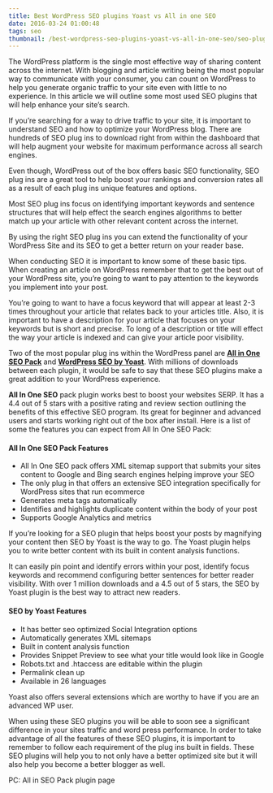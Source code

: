 ```yaml
---
title: Best WordPress SEO plugins Yoast vs All in one SEO
date: 2016-03-24 01:00:48
tags: seo
thumbnail: /best-wordpress-seo-plugins-yoast-vs-all-in-one-seo/seo-plugins.png
---
```


The WordPress platform is the single most effective way of sharing content across the internet. With blogging and article writing being the most popular way to communicate with your consumer, you can count on WordPress to help you generate organic traffic to your site even with little to no experience. In this article we will outline some most used SEO plugins that will help enhance your site’s search.

If you’re searching for a way to drive traffic to your site, it is important to understand SEO and how to optimize your WordPress blog. There are hundreds of SEO plug ins to download right from within the dashboard that will help augment your website for maximum performance across all search engines.
<!-- more -->
Even though, WordPress out of the box offers basic SEO functionality, SEO plug ins are a great tool to help boost your rankings and conversion rates all as a result of each plug ins unique features and options.

Most SEO plug ins focus on identifying important keywords and sentence structures that will help effect the search engines algorithms to better match up your article with other relevant content across the internet.

By using the right SEO plug ins you can extend the functionality of your WordPress Site and its SEO to get a better return on your reader base.

When conducting SEO it is important to know some of these basic tips. When creating an article on WordPress remember that to get the best out of your WordPress site, you’re going to want to pay attention to the keywords you implement into your post.

You’re going to want to have a focus keyword that will appear at least 2-3 times throughout your article that relates back to your articles title. Also, it is important to have a description for your article that focuses on your keywords but is short and precise. To long of a description or title will effect the way your article is indexed and can give your article poor visibility.

Two of the most popular plug ins within the WordPress panel are [**All in One SEO Pack**](https://wordpress.org/plugins/all-in-one-seo-pack/) and [**WordPress SEO by Yoast**](https://bravokeyl.com/wordpress-seo-by-yoast-vulnerability-puts-websites-at-high-risk/). With millions of downloads between each plugin, it would be safe to say that these SEO plugins make a great addition to your WordPress experience.

**All In One SEO** pack plugin works best to boost your websites SERP. It has a 4.4 out of 5 stars with a positive rating and review section outlining the benefits of this effective SEO program. Its great for beginner and advanced users and starts working right out of the box after install. Here is a list of some the features you can expect from All In One SEO Pack:

#### **All In One SEO Pack Features**

- All In One SEO pack offers XML sitemap support that submits your sites content to Google and Bing search engines helping improve your SEO
- The only plug in that offers an extensive SEO integration specifically for WordPress sites that run ecommerce
- Generates meta tags automatically
- Identifies and highlights duplicate content within the body of your post
- Supports Google Analytics and metrics

If you’re looking for a SEO plugin that helps boost your posts by magnifying your content then SEO by Yoast is the way to go. The Yoast plugin helps you to write better content with its built in content analysis functions.

It can easily pin point and identify errors within your post, identify focus keywords and recommend configuring better sentences for better reader visibility. With over 1 million downloads and a 4.5 out of 5 stars, the SEO by Yoast plugin is the best way to attract new readers.

#### **SEO by Yoast Features**

- It has better seo optimized Social Integration options
- Automatically generates XML sitemaps
- Built in content analysis function
- Provides Snippet Preview to see what your title would look like in Google
- Robots.txt and .htaccess are editable within the plugin
- Permalink clean up
- Available in 26 languages

Yoast also offers several extensions which are worthy to have if you are an advanced WP user.

When using these  SEO plugins you will be able to soon see a significant difference in your sites traffic and word press performance. In order to take advantage of all the features of these SEO plugins, it is important to remember to follow each requirement of the plug ins built in fields. These SEO plugins will help you to not only have a better optimized site but it will also help you become a better blogger as well.

PC: All in SEO Pack plugin page
